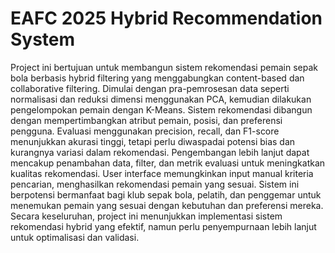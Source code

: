 # EAFC 2025 Hybrid Recommendation System
Project ini bertujuan untuk membangun sistem rekomendasi pemain sepak bola berbasis hybrid filtering yang menggabungkan content-based dan collaborative filtering. Dimulai dengan pra-pemrosesan data seperti normalisasi dan reduksi dimensi menggunakan PCA, kemudian dilakukan pengelompokan pemain dengan K-Means. Sistem rekomendasi dibangun dengan mempertimbangkan atribut pemain, posisi, dan preferensi pengguna. Evaluasi menggunakan precision, recall, dan F1-score menunjukkan akurasi tinggi, tetapi perlu diwaspadai potensi bias dan kurangnya variasi dalam rekomendasi. Pengembangan lebih lanjut dapat mencakup penambahan data, filter, dan metrik evaluasi untuk meningkatkan kualitas rekomendasi. User interface memungkinkan input manual kriteria pencarian, menghasilkan rekomendasi pemain yang sesuai. Sistem ini berpotensi bermanfaat bagi klub sepak bola, pelatih, dan penggemar untuk menemukan pemain yang sesuai dengan kebutuhan dan preferensi mereka. Secara keseluruhan, project ini menunjukkan implementasi sistem rekomendasi hybrid yang efektif, namun perlu penyempurnaan lebih lanjut untuk optimalisasi dan validasi.
